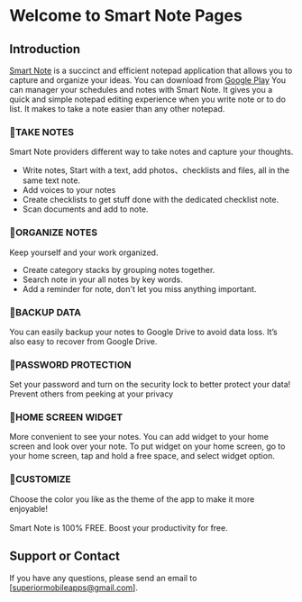 # Welcome to Smart Note Pages

## Introduction
[Smart Note](https://play.google.com/store/apps/details?id=com.e9foreverfs.note) is a succinct and efficient notepad application that allows you to capture and organize your ideas. You can download from [Google Play](https://play.google.com/store/apps/details?id=com.e9foreverfs.note)
You can manager your schedules and notes with Smart Note. It gives you a quick and simple notepad editing experience when you write note or to do list. It makes to take a note easier than any other notepad.

### 🌟TAKE NOTES
Smart Note providers different way to take notes and capture your thoughts.
- Write notes, Start with a text, add photos、checklists and files, all in the same text note.
- Add voices to your notes
- Create checklists to get stuff done with the dedicated checklist note.
- Scan documents and add to note.

### 🌟ORGANIZE NOTES
Keep yourself and your work organized.
- Create category stacks by grouping notes together.
- Search note in your all notes by key words.
- Add a reminder for note, don't let you miss anything important.

### 🌟BACKUP DATA
You can easily backup your notes to Google Drive to avoid data loss. It’s also easy to recover from Google Drive.

### 🌟PASSWORD PROTECTION
Set your password and turn on the security lock to better protect your data! Prevent others from peeking at your privacy

### 🌟HOME SCREEN WIDGET
More convenient to see your notes. You can add widget to your home screen and look over your note.
To put widget on your home screen, go to your home screen, tap and hold a free space, and select widget option.

### 🌟CUSTOMIZE
Choose the color you like as the theme of the app to make it more enjoyable!
<br/> <br/> 
Smart Note is 100% FREE. Boost your productivity for free.


## Support or Contact

If you have any questions, please send an email to [superiormobileapps@gmail.com].
